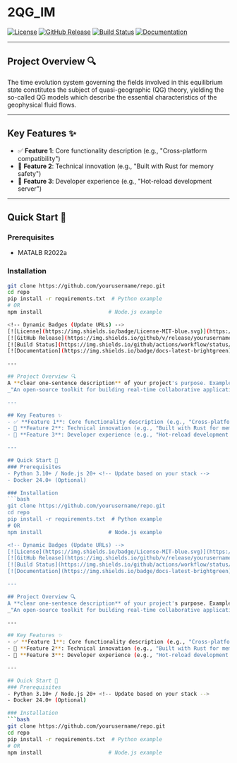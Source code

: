 # 2QG_IM

<!-- Dynamic Badges (Update URLs) -->
[![License](https://img.shields.io/badge/License-MIT-blue.svg)](https://opensource.org/licenses/MIT)
[![GitHub Release](https://img.shields.io/github/v/release/yourusername/repo)](https://github.com/yourusername/repo/releases)
[![Build Status](https://img.shields.io/github/actions/workflow/status/yourusername/repo/build.yml)](https://github.com/yourusername/repo/actions)
[![Documentation](https://img.shields.io/badge/docs-latest-brightgreen)](https://yourusername.github.io/repo/)

---

## Project Overview 🔍
The time evolution system governing  the fields involved in this equilibrium state constitutes the subject of quasi-geographic (QG) theory, yielding the so-called QG models which  describe  the essential characteristics of the geophysical fluid flows.

---

## Key Features ✨
- ✅ **Feature 1**: Core functionality description (e.g., "Cross-platform compatibility")
- 🚀 **Feature 2**: Technical innovation (e.g., "Built with Rust for memory safety")
- 🔧 **Feature 3**: Developer experience (e.g., "Hot-reload development server")

---

## Quick Start 🚀
### Prerequisites
- MATALB R2022a

### Installation
```bash
git clone https://github.com/yourusername/repo.git
cd repo
pip install -r requirements.txt  # Python example
# OR
npm install                     # Node.js example

<!-- Dynamic Badges (Update URLs) -->
[![License](https://img.shields.io/badge/License-MIT-blue.svg)](https://opensource.org/licenses/MIT)
[![GitHub Release](https://img.shields.io/github/v/release/yourusername/repo)](https://github.com/yourusername/repo/releases)
[![Build Status](https://img.shields.io/github/actions/workflow/status/yourusername/repo/build.yml)](https://github.com/yourusername/repo/actions)
[![Documentation](https://img.shields.io/badge/docs-latest-brightgreen)](https://yourusername.github.io/repo/)

---

## Project Overview 🔍
A **clear one-sentence description** of your project's purpose. Example:  
_"An open-source toolkit for building real-time collaborative applications with WebSocket and CRDT technologies."_

---

## Key Features ✨
- ✅ **Feature 1**: Core functionality description (e.g., "Cross-platform compatibility")
- 🚀 **Feature 2**: Technical innovation (e.g., "Built with Rust for memory safety")
- 🔧 **Feature 3**: Developer experience (e.g., "Hot-reload development server")

---

## Quick Start 🚀
### Prerequisites
- Python 3.10+ / Node.js 20+ <!-- Update based on your stack -->
- Docker 24.0+ (Optional)

### Installation
```bash
git clone https://github.com/yourusername/repo.git
cd repo
pip install -r requirements.txt  # Python example
# OR
npm install                     # Node.js example

<!-- Dynamic Badges (Update URLs) -->
[![License](https://img.shields.io/badge/License-MIT-blue.svg)](https://opensource.org/licenses/MIT)
[![GitHub Release](https://img.shields.io/github/v/release/yourusername/repo)](https://github.com/yourusername/repo/releases)
[![Build Status](https://img.shields.io/github/actions/workflow/status/yourusername/repo/build.yml)](https://github.com/yourusername/repo/actions)
[![Documentation](https://img.shields.io/badge/docs-latest-brightgreen)](https://yourusername.github.io/repo/)

---

## Project Overview 🔍
A **clear one-sentence description** of your project's purpose. Example:  
_"An open-source toolkit for building real-time collaborative applications with WebSocket and CRDT technologies."_

---

## Key Features ✨
- ✅ **Feature 1**: Core functionality description (e.g., "Cross-platform compatibility")
- 🚀 **Feature 2**: Technical innovation (e.g., "Built with Rust for memory safety")
- 🔧 **Feature 3**: Developer experience (e.g., "Hot-reload development server")

---

## Quick Start 🚀
### Prerequisites
- Python 3.10+ / Node.js 20+ <!-- Update based on your stack -->
- Docker 24.0+ (Optional)

### Installation
```bash
git clone https://github.com/yourusername/repo.git
cd repo
pip install -r requirements.txt  # Python example
# OR
npm install                     # Node.js example
